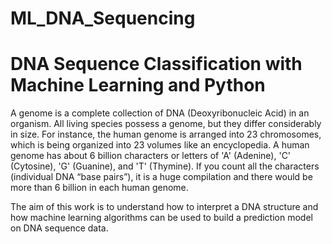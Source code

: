 # ML_DNA_Sequencing
# DNA Sequence Classification with Machine Learning and Python
A genome is a complete collection of DNA (Deoxyribonucleic Acid) in an organism. All living species possess a genome, but they differ considerably in size. For instance, the human genome is arranged into 23 chromosomes, which is being organized into 23 volumes like an encyclopedia. A human genome has about 6 billion characters or letters of 'A' (Adenine), 'C' (Cytosine), 'G' (Guanine), and 'T' (Thymine). If you count all the characters (individual DNA “base pairs”), it is a huge compilation and there would be more than 6 billion in each human genome.

The aim of this work is to understand how to interpret a DNA structure and how machine learning algorithms can be used to build a prediction model on DNA sequence data.
